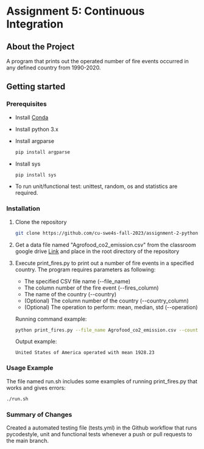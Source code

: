 # Assignment 5: Continuous Integration

## About the Project

A program that prints out the operated number of fire events occurred in any defined country from 1990-2020.

## Getting started

### Prerequisites

* Install [Conda](https://conda.io/projects/conda/en/latest/user-guide/install/index.html)

* Install python 3.x

* Install argparse
  ```sh
  pip install argparse
  ```

* Install sys
  ```sh
  pip install sys
  ```

* To run unit/functional test: unittest, random, os and statistics are required.

### Installation

1. Clone the repository
   ```sh
   git clone https://github.com/cu-swe4s-fall-2023/assignment-2-python-refresher-FahsaiNak.git
   ```

2. Get a data file named "Agrofood_co2_emission.csv" from the classroom google drive [Link](https://drive.google.com/drive/u/3/folders/15dnNnOEjDZDvwzM-_tGGtWjTbNL669i7) and place in the root directory of the repository

3. Execute print_fires.py to print out a number of fire events in a specified country. The program requires parameters as following:
   - The specified CSV file name (--file_name)
   - The column number of the fire event (--fires_column)
   - The name of the country (--country)
   - (Optional) The column number of the country (--country_column)
   - (Optional) The operation to perform: mean, median, std (--operation)
   
   Running command example:
   ```sh
   python print_fires.py --file_name Agrofood_co2_emission.csv --country "United States of America" --fires_column 4 --operation mean
   ```
   Output example:
   ```console
   United States of America operated with mean 1928.23
   ```

### Usage Example

The file named run.sh includes some examples of running print_fires.py that works and gives errors:

   ```sh
   ./run.sh
   ```

### Summary of Changes

Created a automated testing file (tests.yml) in the Github workflow that runs pycodestyle, unit and functional tests whenever a push or pull requests to the main branch.
